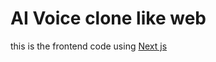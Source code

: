 # AI Voice clone like web
this is the frontend code using <a href="https://nextjs.org/docs" >Next js </a>
